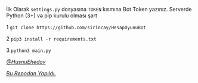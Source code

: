 İlk Olarak `settings.py` dosyasına `TOKEN` kısmına Bot Token yazınız. Serverde Python (3+) və pip kurulu olması şart

1
`git clone https://github.com/sirincay/HesapOyunuBot`

2
`pip3 install -r requirements.txt`

3
`python3 main.py`

_[@HusnuEhedov](https://t.me/husnuehedov)_

_[Bu Repodan Yapıldı.](https://github.com/aykhan026/OyunBotTest)_
